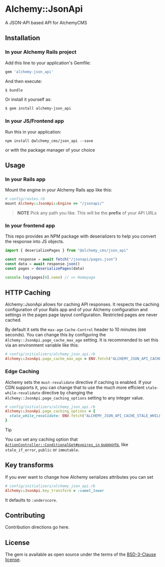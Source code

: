 # Alchemy::JsonApi

A JSON-API based API for AlchemyCMS

## Installation

### In your Alchemy Rails project

Add this line to your application's Gemfile:

```ruby
gem 'alchemy-json_api'
```

And then execute:

```bash
$ bundle
```

Or install it yourself as:

```bash
$ gem install alchemy-json_api
```

### In your JS/Frontend app

Run this in your application:

```
npm install @alchemy_cms/json_api --save
```

or with the package manager of your choice

## Usage

### In your Rails app

Mount the engine in your Alchemy Rails app like this:

```rb
# config/routes.rb
mount Alchemy::JsonApi::Engine => "/jsonapi/"
```

> __NOTE__ Pick any path you like. This will be the **prefix** of your API URLs

### In your frontend app

This repo provides an NPM package with deserializers to help you convert the response into JS objects.

```js
import { deserializePages } from "@alchemy_cms/json_api"

const response = await fetch("/jsonapi/pages.json")
const data = await response.json()
const pages = deserializePages(data)

console.log(pages[0].name) // => Homepage
```

## HTTP Caching

Alchemy::JsonApi allows for caching API responses. It respects the caching configuration of your Rails app and of your Alchemy configuration and settings in the pages page layout configuration. Restricted pages are never cached.

By default it sets the `max-age` `Cache-Control` header to 10 minutes (`600` seconds). You can change this by configuring the `Alchemy::JsonApi.page_cache_max_age` setting. It is recommended to set this via an environment variable like this:

```rb
# config/initializers/alchemy_json_api.rb
Alchemy::JsonApi.page_cache_max_age = ENV.fetch("ALCHEMY_JSON_API_CACHE_DURATION", 600).to_i
```

### Edge Caching

Alchemy sets the `must-revalidate` directive if caching is enabled. If your CDN supports it, you can change that to use the much more efficient `stale-while-revalidate` directive by changing the `Alchemy::JsonApi.page_caching_options` setting to any integer value.

```rb
# config/initializers/alchemy_json_api.rb
Alchemy::JsonApi.page_caching_options = {
  stale_while_revalidate: ENV.fetch("ALCHEMY_JSON_API_CACHE_STALE_WHILE_REVALIDATE", 60).to_i
}
```

> [!TIP]
> You can set any caching option that [`ActionController::ConditionalGet#expires_in` supports](https://api.rubyonrails.org/classes/ActionController/ConditionalGet.html#method-i-expires_in), like `stale_if_error`, `public` or `immutable`.

## Key transforms

If you ever want to change how Alchemy serializes attributes you can set

```rb
# config/initializers/alchemy_json_api.rb
Alchemy::JsonApi.key_transform = :camel_lower
```

It defaults to `:underscore`.

## Contributing

Contribution directions go here.

## License

The gem is available as open source under the terms of the [BSD-3-Clause license](https://opensource.org/licenses/BSD-3-Clause).
